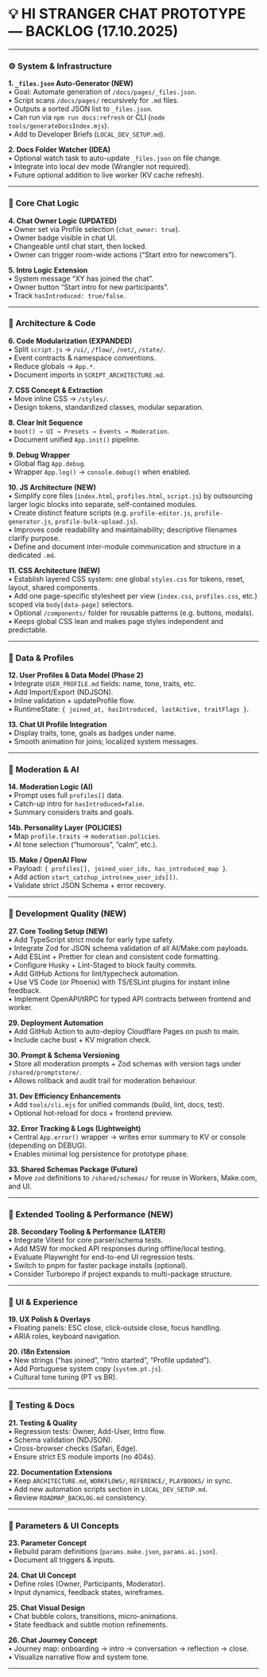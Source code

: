 # 💡 HI STRANGER CHAT PROTOTYPE — BACKLOG (17.10.2025)

---

### ⚙️ System & Infrastructure

**1. `_files.json` Auto-Generator (NEW)**  
  • Goal: Automate generation of `/docs/pages/_files.json`.  
  • Script scans `/docs/pages/` recursively for `.md` files.  
  • Outputs a sorted JSON list to `_files.json`.  
  • Can run via `npm run docs:refresh` or CLI (`node tools/generateDocsIndex.mjs`).  
  • Add to Developer Briefs (`LOCAL_DEV_SETUP.md`).

**2. Docs Folder Watcher (IDEA)**  
  • Optional watch task to auto-update `_files.json` on file change.  
  • Integrate into local dev mode (Wrangler not required).  
  • Future optional addition to live worker (KV cache refresh).

---

### 🧠 Core Chat Logic

**4. Chat Owner Logic (UPDATED)**  
  • Owner set via Profile selection (`chat_owner: true`).  
  • Owner badge visible in chat UI.  
  • Changeable until chat start, then locked.  
  • Owner can trigger room-wide actions (“Start intro for newcomers”).  

**5. Intro Logic Extension**  
  • System message “XY has joined the chat”.  
  • Owner button “Start intro for new participants”.  
  • Track `hasIntroduced: true/false`.  

---

### 🧩 Architecture & Code

**6. Code Modularization (EXPANDED)**  
  • Split `script.js` → `/ui/`, `/flow/`, `/net/`, `/state/`.  
  • Event contracts & namespace conventions.  
  • Reduce globals → `App.*`.  
  • Document imports in `SCRIPT_ARCHITECTURE.md`.  

**7. CSS Concept & Extraction**  
  • Move inline CSS → `/styles/`.  
  • Design tokens, standardized classes, modular separation.  

**8. Clear Init Sequence**  
  • `boot() → UI → Presets → Events → Moderation`.  
  • Document unified `App.init()` pipeline.  

**9. Debug Wrapper**  
  • Global flag `App.debug`.  
  • Wrapper `App.log()` → `console.debug()` when enabled.  

**10. JS Architecture (NEW)**  
  • Simplify core files (`index.html`, `profiles.html`, `script.js`) by outsourcing larger logic blocks into separate, self-contained modules.  
  • Create distinct feature scripts (e.g. `profile-editor.js`, `profile-generator.js`, `profile-bulk-upload.js`).  
  • Improves code readability and maintainability; descriptive filenames clarify purpose.  
  • Define and document inter-module communication and structure in a dedicated `.md`.  

**11. CSS Architecture (NEW)**  
  • Establish layered CSS system: one global `styles.css` for tokens, reset, layout, shared components.  
  • Add one page-specific stylesheet per view (`index.css`, `profiles.css`, etc.) scoped via `body[data-page]` selectors.  
  • Optional `/components/` folder for reusable patterns (e.g. buttons, modals).  
  • Keeps global CSS lean and makes page styles independent and predictable.

---

### 💾 Data & Profiles

**12. User Profiles & Data Model (Phase 2)**  
  • Integrate `USER_PROFILE.md` fields: name, tone, traits, etc.  
  • Add Import/Export (NDJSON).  
  • Inline validation + updateProfile flow.  
  • RuntimeState: `{ joined_at, hasIntroduced, lastActive, traitFlags }`.  

**13. Chat UI Profile Integration**  
  • Display traits, tone, goals as badges under name.  
  • Smooth animation for joins; localized system messages.  

---

### 🤖 Moderation & AI

**14. Moderation Logic (AI)**  
  • Prompt uses full `profiles[]` data.  
  • Catch-up intro for `hasIntroduced=false`.  
  • Summary considers traits and goals.  

**14b. Personality Layer (POLICIES)**  
  • Map `profile.traits` → `moderation.policies`.  
  • AI tone selection (“humorous”, “calm”, etc.).  

**15. Make / OpenAI Flow**  
  • Payload: `{ profiles[], joined_user_ids, has_introduced_map }`.  
  • Add action `start_catchup_intro(new_user_ids[])`.  
  • Validate strict JSON Schema + error recovery.  

---

### 🧠 Development Quality (NEW)

**27. Core Tooling Setup (NEW)**  
  • Add TypeScript strict mode for early type safety.  
  • Integrate Zod for JSON schema validation of all AI/Make.com payloads.  
  • Add ESLint + Prettier for clean and consistent code formatting.  
  • Configure Husky + Lint-Staged to block faulty commits.  
  • Add GitHub Actions for lint/typecheck automation.  
  • Use VS Code (or Phoenix) with TS/ESLint plugins for instant inline feedback.  
  • Implement OpenAPI/tRPC for typed API contracts between frontend and worker.  

**29. Deployment Automation**  
  • Add GitHub Action to auto-deploy Cloudflare Pages on push to main.  
  • Include cache bust + KV migration check.  

**30. Prompt & Schema Versioning**  
  • Store all moderation prompts + Zod schemas with version tags under `/shared/promptstore/`.  
  • Allows rollback and audit trail for moderation behaviour.  

**31. Dev Efficiency Enhancements**  
  • Add `tools/cli.mjs` for unified commands (build, lint, docs, test).  
  • Optional hot-reload for docs + frontend preview.  

**32. Error Tracking & Logs (Lightweight)**  
  • Central `App.error()` wrapper → writes error summary to KV or console (depending on DEBUG).  
  • Enables minimal log persistence for prototype phase.  

**33. Shared Schemas Package (Future)**  
  • Move `zod` definitions to `/shared/schemas/` for reuse in Workers, Make.com, and UI.  

---

### 🧪 Extended Tooling & Performance (NEW)

**28. Secondary Tooling & Performance (LATER)**  
  • Integrate Vitest for core parser/schema tests.  
  • Add MSW for mocked API responses during offline/local testing.  
  • Evaluate Playwright for end-to-end UI regression tests.  
  • Switch to pnpm for faster package installs (optional).  
  • Consider Turborepo if project expands to multi-package structure.  

---

### 🧩 UI & Experience

**19. UX Polish & Overlays**  
  • Floating panels: ESC close, click-outside close, focus handling.  
  • ARIA roles, keyboard navigation.  

**20. i18n Extension**  
  • New strings (“has joined”, “Intro started”, “Profile updated”).  
  • Add Portuguese system copy (`system.pt.js`).  
  • Cultural tone tuning (PT vs BR).  

---

### 🧪 Testing & Docs

**21. Testing & Quality**  
  • Regression tests: Owner, Add-User, Intro flow.  
  • Schema validation (NDJSON).  
  • Cross-browser checks (Safari, Edge).  
  • Ensure strict ES module imports (no 404s).  

**22. Documentation Extensions**  
  • Keep `ARCHITECTURE.md`, `WORKFLOWS/`, `REFERENCE/`, `PLAYBOOKS/` in sync.  
  • Add new automation scripts section in `LOCAL_DEV_SETUP.md`.  
  • Review `ROADMAP_BACKLOG.md` consistency.  

---

### 🧩 Parameters & UI Concepts

**23. Parameter Concept**  
  • Rebuild param definitions (`params.make.json`, `params.ai.json`).  
  • Document all triggers & inputs.  

**24. Chat UI Concept**  
  • Define roles (Owner, Participants, Moderator).  
  • Input dynamics, feedback states, wireframes.  

**25. Chat Visual Design**  
  • Chat bubble colors, transitions, micro-animations.  
  • State feedback and subtle motion refinements.  

**26. Chat Journey Concept**  
  • Journey map: onboarding → intro → conversation → reflection → close.  
  • Visualize narrative flow and system tone.  

---